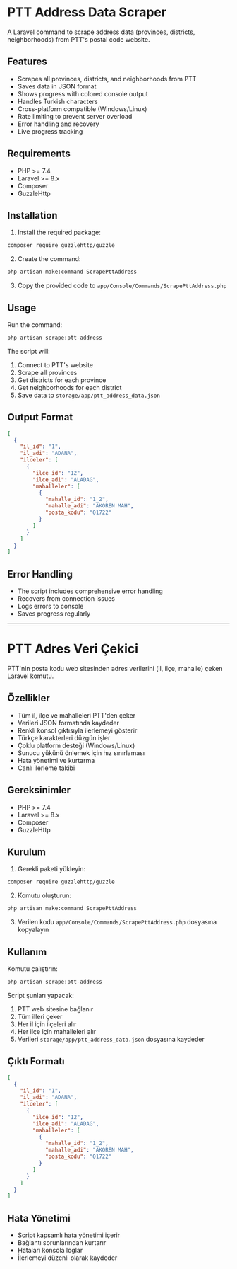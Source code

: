 # PTT Address Data Scraper

A Laravel command to scrape address data (provinces, districts, neighborhoods) from PTT's postal code website.

## Features

- Scrapes all provinces, districts, and neighborhoods from PTT
- Saves data in JSON format
- Shows progress with colored console output
- Handles Turkish characters
- Cross-platform compatible (Windows/Linux)
- Rate limiting to prevent server overload
- Error handling and recovery
- Live progress tracking

## Requirements

- PHP >= 7.4
- Laravel >= 8.x
- Composer
- GuzzleHttp

## Installation

1. Install the required package:
```bash
composer require guzzlehttp/guzzle
```

2. Create the command:
```bash
php artisan make:command ScrapePttAddress
```

3. Copy the provided code to `app/Console/Commands/ScrapePttAddress.php`

## Usage

Run the command:
```bash
php artisan scrape:ptt-address
```

The script will:
1. Connect to PTT's website
2. Scrape all provinces
3. Get districts for each province
4. Get neighborhoods for each district
5. Save data to `storage/app/ptt_address_data.json`

## Output Format

```json
[
  {
    "il_id": "1",
    "il_adi": "ADANA",
    "ilceler": [
      {
        "ilce_id": "12",
        "ilce_adi": "ALADAG",
        "mahalleler": [
          {
            "mahalle_id": "1_2",
            "mahalle_adi": "AKOREN MAH",
            "posta_kodu": "01722"
          }
        ]
      }
    ]
  }
]
```

## Error Handling

- The script includes comprehensive error handling
- Recovers from connection issues
- Logs errors to console
- Saves progress regularly

---

# PTT Adres Veri Çekici

PTT'nin posta kodu web sitesinden adres verilerini (il, ilçe, mahalle) çeken Laravel komutu.

## Özellikler

- Tüm il, ilçe ve mahalleleri PTT'den çeker
- Verileri JSON formatında kaydeder
- Renkli konsol çıktısıyla ilerlemeyi gösterir
- Türkçe karakterleri düzgün işler
- Çoklu platform desteği (Windows/Linux)
- Sunucu yükünü önlemek için hız sınırlaması
- Hata yönetimi ve kurtarma
- Canlı ilerleme takibi

## Gereksinimler

- PHP >= 7.4
- Laravel >= 8.x
- Composer
- GuzzleHttp

## Kurulum

1. Gerekli paketi yükleyin:
```bash
composer require guzzlehttp/guzzle
```

2. Komutu oluşturun:
```bash
php artisan make:command ScrapePttAddress
```

3. Verilen kodu `app/Console/Commands/ScrapePttAddress.php` dosyasına kopyalayın

## Kullanım

Komutu çalıştırın:
```bash
php artisan scrape:ptt-address
```

Script şunları yapacak:
1. PTT web sitesine bağlanır
2. Tüm illeri çeker
3. Her il için ilçeleri alır
4. Her ilçe için mahalleleri alır
5. Verileri `storage/app/ptt_address_data.json` dosyasına kaydeder

## Çıktı Formatı

```json
[
  {
    "il_id": "1",
    "il_adi": "ADANA",
    "ilceler": [
      {
        "ilce_id": "12",
        "ilce_adi": "ALADAG",
        "mahalleler": [
          {
            "mahalle_id": "1_2",
            "mahalle_adi": "AKOREN MAH",
            "posta_kodu": "01722"
          }
        ]
      }
    ]
  }
]
```

## Hata Yönetimi

- Script kapsamlı hata yönetimi içerir
- Bağlantı sorunlarından kurtarır
- Hataları konsola loglar
- İlerlemeyi düzenli olarak kaydeder
